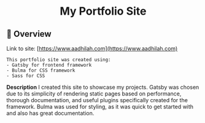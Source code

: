 <h1 align="center">
  My Portfolio Site
</h1>

##  :paw_prints: Overview
Link to site: [https://www.aadhilah.com](https://www.aadhilah.com)

    This portfolio site was created using:
    - Gatsby for frontend framework
    - Bulma for CSS framework 
    - Sass for CSS 

  **Description**
    I created this site to showcase my projects. Gatsby was chosen due to its simplicity of rendering static pages based on performance, thorough documentation, and useful plugins specifically created for the framework. Bulma was used for styling, as it was quick to get started with and also has great documentation. 

